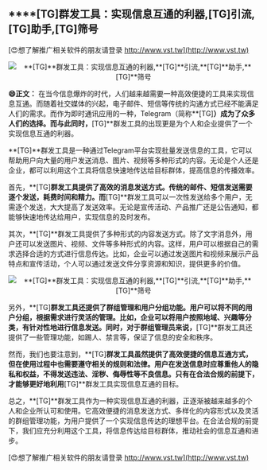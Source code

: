 ## ****[TG]**群发工具：实现信息互通的利器,**[TG]**引流,**[TG]**助手,**[TG]**筛号**

[😍想了解推广相关软件的朋友请登录 http://www.vst.tw](http://www.vst.tw)

 <center><img src="https://vst.tw/MP4/tuiguang/png/3.png" alt="**[TG]**群发工具：实现信息互通的利器,**[TG]**引流,**[TG]**助手,**[TG]**筛号"></center>

**😄正文：**
在当今信息爆炸的时代，人们越来越需要一种高效便捷的工具来实现信息互通。而随着社交媒体的兴起，电子邮件、短信等传统的沟通方式已经不能满足人们的需求。而作为即时通讯应用的一种，Telegram（简称**[TG]**）成为了众多人们的选择。而与此同时，**[TG]**群发工具的出现更是为个人和企业提供了一个实现信息互通的利器。

**[TG]**群发工具是一种通过Telegram平台实现批量发送信息的工具，它可以帮助用户向大量的用户发送消息、图片、视频等多种形式的内容。无论是个人还是企业，都可以利用这个工具将信息快速地传达给目标群体，提高信息的传播效率。

首先，**[TG]**群发工具提供了高效的消息发送方式。传统的邮件、短信发送需要逐个发送，耗费时间和精力。而**[TG]**群发工具可以一次性发送给多个用户，无需逐个发送，大大提高了发送效率。无论是宣传活动、产品推广还是公告通知，都能够快速地传达给用户，实现信息的及时发布。

其次，**[TG]**群发工具提供了多种形式的内容发送方式。除了文字消息外，用户还可以发送图片、视频、文件等多种形式的内容。这样，用户可以根据自己的需求选择合适的方式进行信息传达。比如，企业可以通过发送图片和视频来展示产品特点和宣传活动，个人可以通过发送文件分享资源和知识，提供更多的价值。

 <center><img src="https://vst.tw/MP4/tuiguang/png/8.png" alt="**[TG]**群发工具：实现信息互通的利器,**[TG]**引流,**[TG]**助手,**[TG]**筛号"></center>

另外，**[TG]**群发工具还提供了群组管理和用户分组功能。用户可以将不同的用户分组，根据需求进行灵活的管理。比如，企业可以将用户按照地域、兴趣等分类，有针对性地进行信息发送。同时，对于群组管理员来说，**[TG]**群发工具还提供了一些管理功能，如踢人、禁言等，保证了信息的安全和秩序。

然而，我们也要注意到，**[TG]**群发工具虽然提供了高效便捷的信息互通方式，但在使用过程中也需要遵守相关的规则和法律。用户在发送信息时应尊重他人的隐私和权益，不得发送违法、淫秽、侮辱性等不良信息。只有在合法合规的前提下，才能够更好地利用**[TG]**群发工具实现信息互通的目标。

总之，**[TG]**群发工具作为一种实现信息互通的利器，正逐渐被越来越多的个人和企业所认可和使用。它高效便捷的消息发送方式、多样化的内容形式以及灵活的群组管理功能，为用户提供了一个实现信息传达的理想平台。在合法合规的前提下，我们应充分利用这个工具，将信息传达给目标群体，推动社会的信息互通和进步。

[😍想了解推广相关软件的朋友请登录 http://www.vst.tw](http://www.vst.tw)




